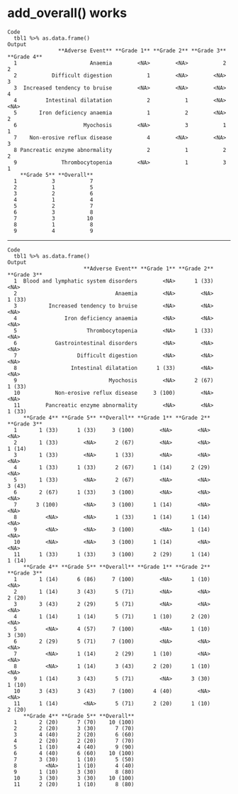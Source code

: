 # add_overall() works

    Code
      tbl1 %>% as.data.frame()
    Output
                    **Adverse Event** **Grade 1** **Grade 2** **Grade 3** **Grade 4**
      1                       Anaemia        <NA>        <NA>           2           2
      2           Difficult digestion           1        <NA>        <NA>           3
      3  Increased tendency to bruise        <NA>        <NA>        <NA>           4
      4         Intestinal dilatation           2           1        <NA>        <NA>
      5       Iron deficiency anaemia           1           2        <NA>           2
      6                     Myochosis        <NA>           3           1           1
      7    Non-erosive reflux disease           4        <NA>        <NA>           3
      8 Pancreatic enzyme abnormality           2           1           2           2
      9              Thrombocytopenia        <NA>           1           3           1
        **Grade 5** **Overall**
      1           3           7
      2           1           5
      3           2           6
      4           1           4
      5           2           7
      6           3           8
      7           3          10
      8           1           8
      9           4           9

---

    Code
      tbl1 %>% as.data.frame()
    Output
                            **Adverse Event** **Grade 1** **Grade 2** **Grade 3**
      1  Blood and lymphatic system disorders        <NA>      1 (33)        <NA>
      2                               Anaemia        <NA>        <NA>      1 (33)
      3          Increased tendency to bruise        <NA>        <NA>        <NA>
      4               Iron deficiency anaemia        <NA>        <NA>        <NA>
      5                      Thrombocytopenia        <NA>      1 (33)        <NA>
      6            Gastrointestinal disorders        <NA>        <NA>        <NA>
      7                   Difficult digestion        <NA>        <NA>        <NA>
      8                 Intestinal dilatation      1 (33)        <NA>        <NA>
      9                             Myochosis        <NA>      2 (67)      1 (33)
      10           Non-erosive reflux disease     3 (100)        <NA>        <NA>
      11        Pancreatic enzyme abnormality        <NA>        <NA>      1 (33)
         **Grade 4** **Grade 5** **Overall** **Grade 1** **Grade 2** **Grade 3**
      1       1 (33)      1 (33)     3 (100)        <NA>        <NA>        <NA>
      2       1 (33)        <NA>      2 (67)        <NA>        <NA>      1 (14)
      3       1 (33)        <NA>      1 (33)        <NA>        <NA>        <NA>
      4       1 (33)      1 (33)      2 (67)      1 (14)      2 (29)        <NA>
      5       1 (33)        <NA>      2 (67)        <NA>        <NA>      3 (43)
      6       2 (67)      1 (33)     3 (100)        <NA>        <NA>        <NA>
      7      3 (100)        <NA>     3 (100)      1 (14)        <NA>        <NA>
      8         <NA>        <NA>      1 (33)      1 (14)      1 (14)        <NA>
      9         <NA>        <NA>     3 (100)        <NA>      1 (14)        <NA>
      10        <NA>        <NA>     3 (100)      1 (14)        <NA>        <NA>
      11      1 (33)      1 (33)     3 (100)      2 (29)      1 (14)      1 (14)
         **Grade 4** **Grade 5** **Overall** **Grade 1** **Grade 2** **Grade 3**
      1       1 (14)      6 (86)     7 (100)        <NA>      1 (10)        <NA>
      2       1 (14)      3 (43)      5 (71)        <NA>        <NA>      2 (20)
      3       3 (43)      2 (29)      5 (71)        <NA>        <NA>        <NA>
      4       1 (14)      1 (14)      5 (71)      1 (10)      2 (20)        <NA>
      5         <NA>      4 (57)     7 (100)        <NA>      1 (10)      3 (30)
      6       2 (29)      5 (71)     7 (100)        <NA>        <NA>        <NA>
      7         <NA>      1 (14)      2 (29)      1 (10)        <NA>        <NA>
      8         <NA>      1 (14)      3 (43)      2 (20)      1 (10)        <NA>
      9       1 (14)      3 (43)      5 (71)        <NA>      3 (30)      1 (10)
      10      3 (43)      3 (43)     7 (100)      4 (40)        <NA>        <NA>
      11      1 (14)        <NA>      5 (71)      2 (20)      1 (10)      2 (20)
         **Grade 4** **Grade 5** **Overall**
      1       2 (20)      7 (70)    10 (100)
      2       2 (20)      3 (30)      7 (70)
      3       4 (40)      2 (20)      6 (60)
      4       2 (20)      2 (20)      7 (70)
      5       1 (10)      4 (40)      9 (90)
      6       4 (40)      6 (60)    10 (100)
      7       3 (30)      1 (10)      5 (50)
      8         <NA>      1 (10)      4 (40)
      9       1 (10)      3 (30)      8 (80)
      10      3 (30)      3 (30)    10 (100)
      11      2 (20)      1 (10)      8 (80)

